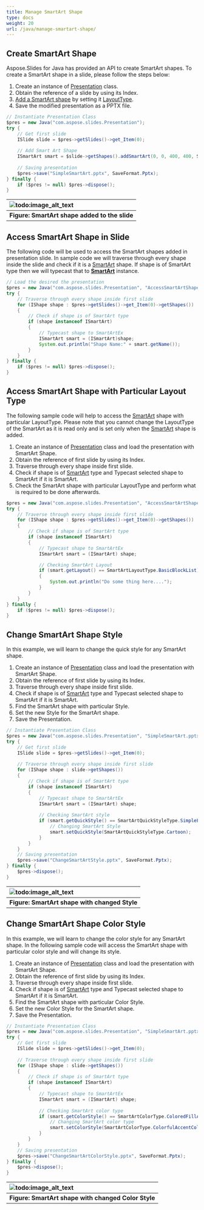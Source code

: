 ```yaml
---
title: Manage SmartArt Shape
type: docs
weight: 20
url: /java/manage-smartart-shape/
---
```



## **Create SmartArt Shape**
Aspose.Slides for Java has provided an API to create SmartArt shapes. To create a SmartArt shape in a slide, please follow the steps below:

1. Create an instance of [Presentation](https://apireference.aspose.com/slides/java/com.aspose.slides/Presentation) class.
1. Obtain the reference of a slide by using its Index.
1. [Add a SmartArt shape](https://apireference.aspose.com/slides/java/com.aspose.slides/IShapeCollection#addSmartArt-float-float-float-float-int-) by setting it [LayoutType](https://apireference.aspose.com/slides/java/com.aspose.slides/SmartArtLayoutType).
1. Save the modified presentation as a PPTX file.

```java
// Instantiate Presentation Class
$pres = new Java("com.aspose.slides.Presentation");
try {
    // Get first slide
    ISlide slide = $pres->getSlides()->get_Item(0);
    
    // Add Smart Art Shape
    ISmartArt smart = $slide->getShapes().addSmartArt(0, 0, 400, 400, SmartArtLayoutType.BasicBlockList);
    
    // Saving presentation
    $pres->save("SimpleSmartArt.pptx", SaveFormat.Pptx);
} finally {
    if ($pres != null) $pres->dispose();
}
```

|![todo:image_alt_text](http://i.imgur.com/A7PUdeV.png)|
| :- |
|**Figure: SmartArt shape added to the slide**|

## **Access SmartArt Shape in Slide**
The following code will be used to access the SmartArt shapes added in presentation slide. In sample code we will traverse through every shape inside the slide and check if it is a [SmartArt](https://apireference.aspose.com/slides/java/com.aspose.slides/SmartArt) shape. If shape is of SmartArt type then we will typecast that to [**SmartArt**](https://apireference.aspose.com/slides/java/com.aspose.slides/SmartArt) instance.

```java
// Load the desired the presentation
$pres = new Java("com.aspose.slides.Presentation", "AccessSmartArtShape.pptx");
try {
    // Traverse through every shape inside first slide
    for (IShape shape : $pres->getSlides()->get_Item(0)->getShapes())
    {
        // Check if shape is of SmartArt type
        if (shape instanceof ISmartArt)
        {
            // Typecast shape to SmartArtEx
            ISmartArt smart = (ISmartArt)shape;
            System.out.println("Shape Name:" + smart.getName());
        }
    }
} finally {
    if ($pres != null) $pres->dispose();
}
```

## **Access SmartArt Shape with Particular Layout Type**
The following sample code will help to access the [SmartArt](https://apireference.aspose.com/slides/java/com.aspose.slides/SmartArt) shape with particular LayoutType. Please note that you cannot change the LayoutType of the SmartArt as it is read only and is set only when the [SmartArt](https://apireference.aspose.com/slides/java/com.aspose.slides/SmartArt) shape is added.

1. Create an instance of [Presentation](https://apireference.aspose.com/slides/java/com.aspose.slides/Presentation) class and load the presentation with SmartArt Shape.
1. Obtain the reference of first slide by using its Index.
1. Traverse through every shape inside first slide.
1. Check if shape is of [SmartArt](https://apireference.aspose.com/slides/java/com.aspose.slides/SmartArt) type and Typecast selected shape to SmartArt if it is SmartArt.
1. Check the SmartArt shape with particular LayoutType and perform what is required to be done afterwards.

```java
$pres = new Java("com.aspose.slides.Presentation", "AccessSmartArtShape.pptx");
try {
    // Traverse through every shape inside first slide
    for (IShape shape : $pres->getSlides()->get_Item(0)->getShapes())
    {
        // Check if shape is of SmartArt type
        if (shape instanceof ISmartArt)
        {
            // Typecast shape to SmartArtEx
            ISmartArt smart = (ISmartArt) shape;

            // Checking SmartArt Layout
            if (smart.getLayout() == SmartArtLayoutType.BasicBlockList)
            {
                System.out.println("Do some thing here....");
            }
        }
    }
} finally {
    if ($pres != null) $pres->dispose();
}
```

## **Change SmartArt Shape Style**
In this example, we will learn to change the quick style for any SmartArt shape.

1. Create an instance of [Presentation](https://apireference.aspose.com/slides/java/com.aspose.slides/Presentation) class and load the presentation with SmartArt Shape.
1. Obtain the reference of first slide by using its Index.
1. Traverse through every shape inside first slide.
1. Check if shape is of [SmartArt](https://apireference.aspose.com/slides/java/com.aspose.slides/SmartArt) type and Typecast selected shape to SmartArt if it is SmartArt.
1. Find the SmartArt shape with particular Style.
1. Set the new Style for the SmartArt shape.
1. Save the Presentation.

```java
// Instantiate Presentation Class
$pres = new Java("com.aspose.slides.Presentation", "SimpleSmartArt.pptx");
try {
    // Get first slide
    ISlide slide = $pres->getSlides()->get_Item(0);
    
    // Traverse through every shape inside first slide
    for (IShape shape : slide->getShapes()) 
    {
        // Check if shape is of SmartArt type
        if (shape instanceof ISmartArt) 
        {
            // Typecast shape to SmartArtEx
            ISmartArt smart = (ISmartArt) shape;
    
            // Checking SmartArt style
            if (smart.getQuickStyle() == SmartArtQuickStyleType.SimpleFill) {
                // Changing SmartArt Style
                smart.setQuickStyle(SmartArtQuickStyleType.Cartoon);
            }
        }
    }
    // Saving presentation
    $pres->save("ChangeSmartArtStyle.pptx", SaveFormat.Pptx);
} finally {
    $pres->dispose();
}
```

|![todo:image_alt_text](http://i.imgur.com/63ZwK41.png)|
| :- |
|**Figure: SmartArt shape with changed Style**|

## **Change SmartArt Shape Color Style**
In this example, we will learn to change the color style for any SmartArt shape. In the following sample code will access the SmartArt shape with particular color style and will change its style.

1. Create an instance of [Presentation](https://apireference.aspose.com/slides/java/com.aspose.slides/Presentation) class and load the presentation with SmartArt Shape.
1. Obtain the reference of first slide by using its Index.
1. Traverse through every shape inside first slide.
1. Check if shape is of [SmartArt](https://apireference.aspose.com/slides/java/com.aspose.slides/SmartArt) type and Typecast selected shape to SmartArt if it is SmartArt.
1. Find the SmartArt shape with particular Color Style.
1. Set the new Color Style for the SmartArt shape.
1. Save the Presentation.

```java
// Instantiate Presentation Class
$pres = new Java("com.aspose.slides.Presentation", "SimpleSmartArt.pptx");
try {
    // Get first slide
    ISlide slide = $pres->getSlides()->get_Item(0);
    
    // Traverse through every shape inside first slide
    for (IShape shape : slide->getShapes()) 
    {
        // Check if shape is of SmartArt type
        if (shape instanceof ISmartArt) 
        {
            // Typecast shape to SmartArtEx
            ISmartArt smart = (ISmartArt) shape;
    
            // Checking SmartArt color type
            if (smart.getColorStyle() == SmartArtColorType.ColoredFillAccent1) {
                // Changing SmartArt color type
                smart.setColorStyle(SmartArtColorType.ColorfulAccentColors);
            }
        }
    }
    // Saving presentation
    $pres->save("ChangeSmartArtColorStyle.pptx", SaveFormat.Pptx);
} finally {
    $pres->dispose();
}
```

|![todo:image_alt_text](http://i.imgur.com/v2Hwocs.png)|
| :- |
|**Figure: SmartArt shape with changed Color Style**|
